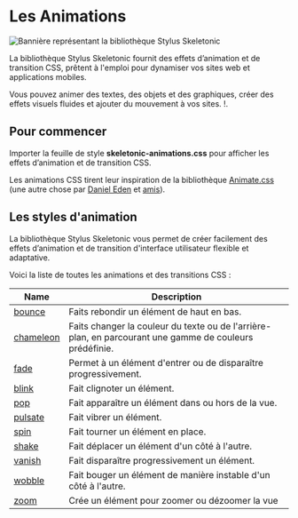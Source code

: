 # Les Animations

![Bannière représentant la bibliothèque Stylus Skeletonic](./assets/skeletonic-stylus-titre.svg)

La bibliothèque Stylus Skeletonic fournit des effets d’animation et de transition CSS, prêtent à l'emploi pour dynamiser vos sites web et applications mobiles.

Vous pouvez animer des textes, des objets et des graphiques, créer des effets visuels fluides et ajouter du mouvement à vos sites. !.

## Pour commencer

Importer la feuille de style **skeletonic-animations.css** pour afficher les effets d’animation et de transition CSS.

Les animations CSS tirent leur inspiration de la bibliothèque [Animate.css](https://animate.style) (une autre chose par [Daniel Eden](https://daneden.me) et [amis](https://animate.style/#contributors)).

## Les styles d'animation

La bibliothèque Stylus Skeletonic vous permet de créer facilement des effets d’animation et de transition d'interface utilisateur flexible et adaptative.

Voici la liste de toutes les animations et des transitions CSS :

| Name          | Description                                     |
| ------------- | ----------------------------------------------- |
| [bounce](animations/bounce.md)         | Faits rebondir un élément de haut en bas. |
| [chameleon](animations/chameleon.md)   | Faits changer la couleur du texte ou de l'arrière-plan, en parcourant une gamme de couleurs prédéfinie. |
| [fade](animations/fade.md)             | Permet à un élément d'entrer ou de disparaître progressivement. |
| [blink](animations/blink.md)           | Fait clignoter un élément. |
| [pop](animations/pop.md)               | Fait apparaître un élément dans ou hors de la vue. |
| [pulsate](animations/pulsate.md)       | Fait vibrer un élément. |
| [spin](animations/spin.md)             | Fait tourner un élément en place. |
| [shake](animations/shake.md)           | Fait déplacer un élément d'un côté à l'autre. |
| [vanish](animations/vanish.md)         | Fait disparaître progressivement un élément. |
| [wobble](animations/wobble.md)         | Fait bouger un élément de manière instable d'un côté à l'autre. |
| [zoom](animations/zoom.md)             | Crée un élément pour zoomer ou dézoomer la vue |